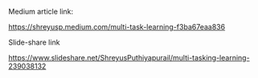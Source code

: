 Medium article link: <br>

https://shreyusp.medium.com/multi-task-learning-f3ba67eaa836 

Slide-share link<br>

https://www.slideshare.net/ShreyusPuthiyapurail/multi-tasking-learning-239038132


